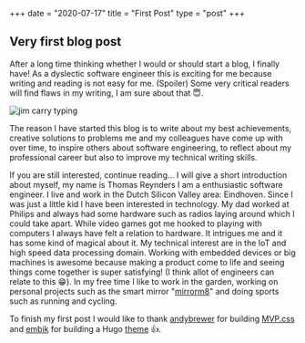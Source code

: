 +++
date = "2020-07-17"
title = "First Post"
type = "post"
+++

## Very first blog post

After a long time thinking whether I would or should start a blog, I finally have! As a dyslectic software engineer this is exciting for me because writing and reading is not easy for me. (Spoiler) Some very critical readers will find flaws in my writing, I am sure about that 😇. 

![jim carry typing](https://media.giphy.com/media/13GIgrGdslD9oQ/giphy.gif)

The reason I have started this blog is to write about my best achievements, creative solutions to problems me and my colleagues have come up with over time, to inspire others about software engineering, to reflect about my professional career but also to improve my technical writing skills.

If you are still interested, continue reading... 
I will give a short introduction about myself, my name is Thomas Reynders I am a enthusiastic software engineer. I live and work in the Dutch Silicon Valley area: Eindhoven. Since I was just a little kid I have been interested in technology. My dad worked at Philips and always had some hardware such as radios laying around which I could take apart. While video games got me hooked to playing with computers I always have felt a relation to hardware. It intrigues me and it has some kind of magical about it. My technical interest are in the IoT and high speed data processing domain. Working with embedded devices or big machines is awesome because making a product come to life and seeing things come together is super satisfying! (I think allot of engineers can relate to this 😁). In my free time I like to work in the garden, working on personal projects such as the smart mirror "[mirrorm8](https://github.com/ovaar/mirrorm8/tree/dev)" and doing sports such as running and cycling.

To finish my first post I would like to thank [andybrewer](https://github.com/andybrewer) for building [MVP.css](https://andybrewer.github.io/mvp/) and [embik](https://github.com/andybrewer) for building a Hugo [theme](https://github.com/embik/hugo-theme-lyla.git) 👍.